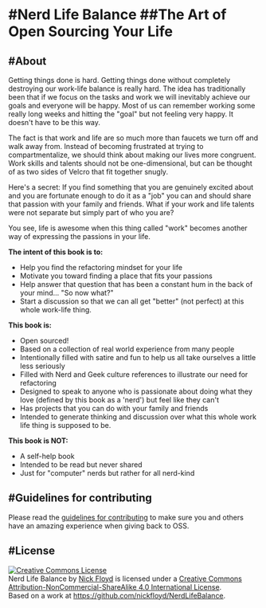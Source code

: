 #Nerd Life Balance
##The Art of Open Sourcing Your Life
===========================

#About
--------------------

Getting things done is hard. Getting things done without completely destroying our work-life balance is really hard. The idea has traditionally been that if we focus on the tasks and work we will inevitably achieve our goals and everyone will be happy. Most of us can remember working some really long weeks and hitting the "goal" but not feeling very happy. It doesn't have to be this way.

The fact is that work and life are so much more than faucets we turn off and walk away from. Instead of becoming frustrated at trying to compartmentalize, we should think about making our lives more congruent. Work skills and talents should not be one-dimensional, but can be thought of as two sides of Velcro that fit together snugly.

Here's a secret: If you find something that you are genuinely excited about and you are fortunate enough to do it as a "job" you can and should share that passion with your family and friends. What if your work and life talents were not separate but simply part of who you are? 

You see, life is awesome when this thing called "work" becomes another way of expressing the passions in your life.

**The intent of this book is to:**

* Help you find the refactoring mindset for your life
* Motivate you toward finding a place that fits your passions
* Help answer that question that has been a constant hum in the back of your mind... "So now what?"
* Start a discussion so that we can all get "better" (not perfect) at this whole work-life thing.

**This book is:**

* Open sourced!
* Based on a collection of real world experience from many people
* Intentionally filled with satire and fun to help us all take ourselves a little less seriously
* Filled with Nerd and Geek culture references to illustrate our need for refactoring
* Designed to speak to anyone who is passionate about doing what they love (defined by this book as a 'nerd') but feel like they can't
* Has projects that you can do with your family and friends
* Intended to generate thinking and discussion over what this whole work life thing is supposed to be.

**This book is NOT:**

* A self-help book
* Intended to be read but never shared
* Just for "computer" nerds but rather for all nerd-kind

#Guidelines for contributing
--------------------
Please read the [guidelines for contributing](GUIDELINES_FOR_CONTRIBUTING.md) to make sure you and others have an amazing experience when giving back to OSS. 

#License
--------------------
<a rel="license" href="http://creativecommons.org/licenses/by-nc-sa/4.0/"><img alt="Creative Commons License" style="border-width:0" src="https://i.creativecommons.org/l/by-nc-sa/4.0/88x31.png" /></a><br /><span xmlns:dct="http://purl.org/dc/terms/" property="dct:title">Nerd Life Balance</span> by <a xmlns:cc="http://creativecommons.org/ns#" href="https://leanpub.com/nerdlifebalance" property="cc:attributionName" rel="cc:attributionURL">Nick Floyd</a> is licensed under a <a rel="license" href="http://creativecommons.org/licenses/by-nc-sa/4.0/">Creative Commons Attribution-NonCommercial-ShareAlike 4.0 International License</a>.<br />Based on a work at <a xmlns:dct="http://purl.org/dc/terms/" href="https://github.com/nickfloyd/NerdLifeBalance" rel="dct:source">https://github.com/nickfloyd/NerdLifeBalance</a>.